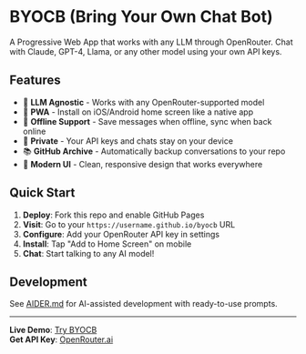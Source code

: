# BYOCB (Bring Your Own Chat Bot)

A Progressive Web App that works with any LLM through OpenRouter. Chat with Claude, GPT-4, Llama, or any other model using your own API keys.

## Features

- 🤖 **LLM Agnostic** - Works with any OpenRouter-supported model
- 📱 **PWA** - Install on iOS/Android home screen like a native app
- 💾 **Offline Support** - Save messages when offline, sync when back online
- 🔐 **Private** - Your API keys and chats stay on your device
- 📚 **GitHub Archive** - Automatically backup conversations to your repo
- 🎨 **Modern UI** - Clean, responsive design that works everywhere

## Quick Start

1. **Deploy**: Fork this repo and enable GitHub Pages
2. **Visit**: Go to your `https://username.github.io/byocb` URL
3. **Configure**: Add your OpenRouter API key in settings
4. **Install**: Tap "Add to Home Screen" on mobile
5. **Chat**: Start talking to any AI model!

## Development

See [AIDER.md](AIDER.md) for AI-assisted development with ready-to-use prompts.

---

**Live Demo**: [Try BYOCB](https://username.github.io/byocb)  
**Get API Key**: [OpenRouter.ai](https://openrouter.ai)